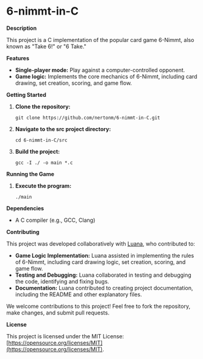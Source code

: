 # 6-nimmt-in-C

**Description**

This project is a C implementation of the popular card game 6-Nimmt, also known as "Take 6!" or "6 Take." 

**Features**

* **Single-player mode:** Play against a computer-controlled opponent.
* **Game logic:** Implements the core mechanics of 6-Nimmt, including card drawing, set creation, scoring, and game flow.

**Getting Started**

1. **Clone the repository:**

   ```
   git clone https://github.com/nertonm/6-nimmt-in-C.git
   ```

2. **Navigate to the src project directory:**

   ```
   cd 6-nimmt-in-C/src
   ```

3. **Build the project:**

   ```
   gcc -I ./ -o main *.c
   ```

**Running the Game**

1. **Execute the program:**

   ```
   ./main
   ```

**Dependencies**

* A C compiler (e.g., GCC, Clang)

**Contributing**

This project was developed collaboratively with [Luana](https://github.com/lua-teles), who contributed to:

* **Game Logic Implementation:** Luana assisted in implementing the rules of 6-Nimmt, including card drawing logic, set creation, scoring, and game flow.
* **Testing and Debugging:** Luana collaborated in testing and debugging the code, identifying and fixing bugs.
* **Documentation:** Luana contributed to creating project documentation, including the README and other explanatory files.
  
We welcome contributions to this project! Feel free to fork the repository, make changes, and submit pull requests.

**License**

This project is licensed under the MIT License: [https://opensource.org/licenses/MIT](https://opensource.org/licenses/MIT).
